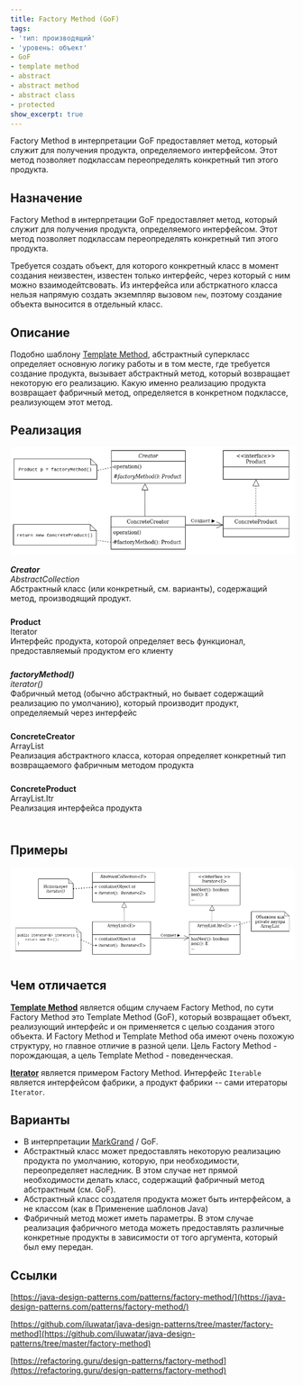 ```yaml
---
title: Factory Method (GoF)
tags:
- 'тип: производящий'
- 'уровень: объект'
- GoF
- template method
- abstract
- abstract method
- abstract class
- protected
show_excerpt: true
---
```


Factory Method в интерпретации GoF предоставляет метод, который служит для
получения продукта, определяемого интерфейсом. Этот метод позволяет подклассам
переопределять конкретный тип этого продукта.


<!--more-->

<style>
    .wrap {
        padding-bottom: 25px;
    }
</style>

## Назначение

Factory Method в интерпретации GoF предоставляет метод, который служит для
получения продукта, определяемого интерфейсом. Этот метод позволяет подклассам
переопределять конкретный тип этого продукта.

Требуется создать объект, для которого конкретный класс в момент создания
неизвестен, известен только интерфейс, через который с ним можно
взаимодейтсвовать. Из интерфейса или абстркатного класса нельзя напрямую создать
экземпляр вызовом `new`, поэтому создание объекта выносится в отдельный класс.

## Описание
Подобно шаблону [Template Method](/2021/01/26/template-method.html), абстрактный
суперкласс определяет основную логику работы и в том месте, где требуется
создание продукта, вызывает абстрактный метод, который возвращает некоторую его
реализацию. Какую именно реализацию продукта возвращает фабричный метод,
определяется в конкретном подклассе, реализующем этот метод.

## Реализация
<p align="center">
  <img src="/assets/images/factory-method-gof/factory-method-gof-uml.png" />
</p>

<div class="grid grid--px-0">
  <div class="cell cell--lg-2 cell--3"><b><i>Creator</i></b></div>
  <div class="cell cell--auto"><i>AbstractCollection</i></div>
  <div class="cell cell--lg-12 wrap">Абстрактный класс (или конкретный, см. варианты), содержащий метод, производящий продукт.</div>

  <div class="cell cell--lg-2 cell--3"><b>Product</b></div>
  <div class="cell cell--auto">Iterator</div>
  <div class="cell cell--lg-12 wrap">Интерфейс продукта, которой определяет весь функционал, предоставляемый продуктом его клиенту</div>

  <div class="cell cell--lg-2 cell--3"><b><i>factoryMethod()</i></b></div>
  <div class="cell cell--auto"><i>iterator()</i></div>
  <div class="cell cell--lg-12 wrap">Фабричный метод (обычно абстрактный, но бывает содержащий реализацию по умолчанию), который производит продукт, определяемый через интерфейс</div>


  <div class="cell cell--lg-2 cell--3"><b>ConcreteCreator</b></div>
  <div class="cell cell--auto">ArrayList</div>
  <div class="cell cell--lg-12 wrap">Реализация абстрактного класса, которая определяет конкретный тип возвращаемого фабричным методом продукта</div>

  <div class="cell cell--lg-2 cell--3"><b>ConcreteProduct</b></div>
  <div class="cell cell--auto">ArrayList.Itr</div>
  <div class="cell cell--lg-12 wrap">Реализация интерфейса продукта</div>

</div>

## Примеры

<p align="center">
  <img src="/assets/images/factory-method-gof/factory-method-gof-example.png" />
</p>

## Чем отличается
**[Template Method](/2021/01/26/template-method.html)** является общим случаем Factory Method,
по сути Factory Method это Template Method (GoF), который возвращает объект, реализующий интерфейс
и он применяется с целью создания этого объекта. И Factory Method и Template Method оба имеют очень похожую структуру, но главное
отличие в разной цели. Цель Factory Method - порождающая, а цель Template
Method - поведенческая.

**[Iterator](/2021/04/28/iterator.html)** является примером Factory Method.
Интерфейс `Iterable` является интерфейсом фабрики, а продукт фабрики -- сами
итераторы `Iterator`.

## Варианты

- В интерпретации [MarkGrand](/2021/02/28/factory-method-mark-grand.html) / GoF.
- Абстрактный класс может предоставлять некоторую реализацию продукта по умолчанию, которую, при необходимости, переопределяет наследник.
В этом случае нет прямой необходимости делать класс, содержащий фабричный метод абстрактным (см. GoF).
- Абстрактный класс создателя продукта может быть интерфейсом, а не классом (как в Применение шаблонов Java)
- Фабричный метод может иметь параметры. В этом случае реализация фабричного метода можеть предоставлять различные конкретные продукты
в зависимости от того аргумента, который был ему передан.


## Ссылки
[https://java-design-patterns.com/patterns/factory-method/](https://java-design-patterns.com/patterns/factory-method/)

[https://github.com/iluwatar/java-design-patterns/tree/master/factory-method](https://github.com/iluwatar/java-design-patterns/tree/master/factory-method)

[https://refactoring.guru/design-patterns/factory-method](https://refactoring.guru/design-patterns/factory-method)
